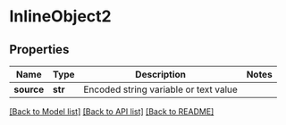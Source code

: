 # InlineObject2

## Properties
Name | Type | Description | Notes
------------ | ------------- | ------------- | -------------
**source** | **str** | Encoded string variable or text value | 

[[Back to Model list]](../README.md#documentation-for-models) [[Back to API list]](../README.md#documentation-for-api-endpoints) [[Back to README]](../README.md)


